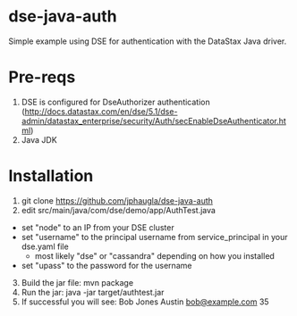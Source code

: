 # dse-java-auth
Simple example using DSE for authentication with the DataStax Java driver.

# Pre-reqs

1. DSE is configured for DseAuthorizer authentication (http://docs.datastax.com/en/dse/5.1/dse-admin/datastax_enterprise/security/Auth/secEnableDseAuthenticator.html)
2. Java JDK 


# Installation

1. git clone https://github.com/jphaugla/dse-java-auth
2. edit src/main/java/com/dse/demo/app/AuthTest.java
  * set "node" to an IP from your DSE cluster
  * set "username" to the principal username from service_principal in your dse.yaml file
    * most likely "dse" or "cassandra" depending on how you installed
  * set "upass" to the password for the username
3. Build the jar file: mvn package
4. Run the jar: java -jar target/authtest.jar
5. If successful you will see: Bob Jones Austin bob@example.com 35

